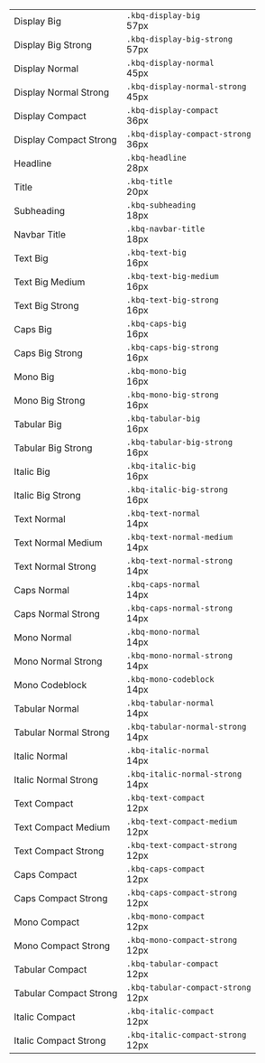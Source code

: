 <table id="base-typography-table">
                    <tbody>
                        <tr>
                                        <td align="left"><div class="kbq-design-token-example__typography kbq-display-big">Display Big</div></td>
                                        <td align="left" style="vertical-align: bottom"><div class="kbq-design-token-example__var"><code kbq-code-snippet style="cursor: pointer">.kbq-display-big</code><div class="kbq-design-token-example__value kbq-mono-normal">57px</div></div></td>
                                    </tr>
<tr>
                                        <td align="left"><div class="kbq-design-token-example__typography kbq-display-big-strong">Display Big Strong</div></td>
                                        <td align="left" style="vertical-align: bottom"><div class="kbq-design-token-example__var"><code kbq-code-snippet style="cursor: pointer">.kbq-display-big-strong</code><div class="kbq-design-token-example__value kbq-mono-normal">57px</div></div></td>
                                    </tr>
<tr>
                                        <td align="left"><div class="kbq-design-token-example__typography kbq-display-normal">Display Normal</div></td>
                                        <td align="left" style="vertical-align: bottom"><div class="kbq-design-token-example__var"><code kbq-code-snippet style="cursor: pointer">.kbq-display-normal</code><div class="kbq-design-token-example__value kbq-mono-normal">45px</div></div></td>
                                    </tr>
<tr>
                                        <td align="left"><div class="kbq-design-token-example__typography kbq-display-normal-strong">Display Normal Strong</div></td>
                                        <td align="left" style="vertical-align: bottom"><div class="kbq-design-token-example__var"><code kbq-code-snippet style="cursor: pointer">.kbq-display-normal-strong</code><div class="kbq-design-token-example__value kbq-mono-normal">45px</div></div></td>
                                    </tr>
<tr>
                                        <td align="left"><div class="kbq-design-token-example__typography kbq-display-compact">Display Compact</div></td>
                                        <td align="left" style="vertical-align: bottom"><div class="kbq-design-token-example__var"><code kbq-code-snippet style="cursor: pointer">.kbq-display-compact</code><div class="kbq-design-token-example__value kbq-mono-normal">36px</div></div></td>
                                    </tr>
<tr>
                                        <td align="left"><div class="kbq-design-token-example__typography kbq-display-compact-strong">Display Compact Strong</div></td>
                                        <td align="left" style="vertical-align: bottom"><div class="kbq-design-token-example__var"><code kbq-code-snippet style="cursor: pointer">.kbq-display-compact-strong</code><div class="kbq-design-token-example__value kbq-mono-normal">36px</div></div></td>
                                    </tr>
<tr>
                                        <td align="left"><div class="kbq-design-token-example__typography kbq-headline">Headline</div></td>
                                        <td align="left" style="vertical-align: bottom"><div class="kbq-design-token-example__var"><code kbq-code-snippet style="cursor: pointer">.kbq-headline</code><div class="kbq-design-token-example__value kbq-mono-normal">28px</div></div></td>
                                    </tr>
<tr>
                                        <td align="left"><div class="kbq-design-token-example__typography kbq-title">Title</div></td>
                                        <td align="left" style="vertical-align: bottom"><div class="kbq-design-token-example__var"><code kbq-code-snippet style="cursor: pointer">.kbq-title</code><div class="kbq-design-token-example__value kbq-mono-normal">20px</div></div></td>
                                    </tr>
<tr>
                                        <td align="left"><div class="kbq-design-token-example__typography kbq-subheading">Subheading</div></td>
                                        <td align="left" style="vertical-align: bottom"><div class="kbq-design-token-example__var"><code kbq-code-snippet style="cursor: pointer">.kbq-subheading</code><div class="kbq-design-token-example__value kbq-mono-normal">18px</div></div></td>
                                    </tr>
<tr>
                                        <td align="left"><div class="kbq-design-token-example__typography kbq-navbar-title">Navbar Title</div></td>
                                        <td align="left" style="vertical-align: bottom"><div class="kbq-design-token-example__var"><code kbq-code-snippet style="cursor: pointer">.kbq-navbar-title</code><div class="kbq-design-token-example__value kbq-mono-normal">18px</div></div></td>
                                    </tr>
<tr>
                                        <td align="left"><div class="kbq-design-token-example__typography kbq-text-big">Text Big</div></td>
                                        <td align="left" style="vertical-align: bottom"><div class="kbq-design-token-example__var"><code kbq-code-snippet style="cursor: pointer">.kbq-text-big</code><div class="kbq-design-token-example__value kbq-mono-normal">16px</div></div></td>
                                    </tr>
<tr>
                                        <td align="left"><div class="kbq-design-token-example__typography kbq-text-big-medium">Text Big Medium</div></td>
                                        <td align="left" style="vertical-align: bottom"><div class="kbq-design-token-example__var"><code kbq-code-snippet style="cursor: pointer">.kbq-text-big-medium</code><div class="kbq-design-token-example__value kbq-mono-normal">16px</div></div></td>
                                    </tr>
<tr>
                                        <td align="left"><div class="kbq-design-token-example__typography kbq-text-big-strong">Text Big Strong</div></td>
                                        <td align="left" style="vertical-align: bottom"><div class="kbq-design-token-example__var"><code kbq-code-snippet style="cursor: pointer">.kbq-text-big-strong</code><div class="kbq-design-token-example__value kbq-mono-normal">16px</div></div></td>
                                    </tr>
<tr>
                                        <td align="left"><div class="kbq-design-token-example__typography kbq-caps-big">Caps Big</div></td>
                                        <td align="left" style="vertical-align: bottom"><div class="kbq-design-token-example__var"><code kbq-code-snippet style="cursor: pointer">.kbq-caps-big</code><div class="kbq-design-token-example__value kbq-mono-normal">16px</div></div></td>
                                    </tr>
<tr>
                                        <td align="left"><div class="kbq-design-token-example__typography kbq-caps-big-strong">Caps Big Strong</div></td>
                                        <td align="left" style="vertical-align: bottom"><div class="kbq-design-token-example__var"><code kbq-code-snippet style="cursor: pointer">.kbq-caps-big-strong</code><div class="kbq-design-token-example__value kbq-mono-normal">16px</div></div></td>
                                    </tr>
<tr>
                                        <td align="left"><div class="kbq-design-token-example__typography kbq-mono-big">Mono Big</div></td>
                                        <td align="left" style="vertical-align: bottom"><div class="kbq-design-token-example__var"><code kbq-code-snippet style="cursor: pointer">.kbq-mono-big</code><div class="kbq-design-token-example__value kbq-mono-normal">16px</div></div></td>
                                    </tr>
<tr>
                                        <td align="left"><div class="kbq-design-token-example__typography kbq-mono-big-strong">Mono Big Strong</div></td>
                                        <td align="left" style="vertical-align: bottom"><div class="kbq-design-token-example__var"><code kbq-code-snippet style="cursor: pointer">.kbq-mono-big-strong</code><div class="kbq-design-token-example__value kbq-mono-normal">16px</div></div></td>
                                    </tr>
<tr>
                                        <td align="left"><div class="kbq-design-token-example__typography kbq-tabular-big">Tabular Big</div></td>
                                        <td align="left" style="vertical-align: bottom"><div class="kbq-design-token-example__var"><code kbq-code-snippet style="cursor: pointer">.kbq-tabular-big</code><div class="kbq-design-token-example__value kbq-mono-normal">16px</div></div></td>
                                    </tr>
<tr>
                                        <td align="left"><div class="kbq-design-token-example__typography kbq-tabular-big-strong">Tabular Big Strong</div></td>
                                        <td align="left" style="vertical-align: bottom"><div class="kbq-design-token-example__var"><code kbq-code-snippet style="cursor: pointer">.kbq-tabular-big-strong</code><div class="kbq-design-token-example__value kbq-mono-normal">16px</div></div></td>
                                    </tr>
<tr>
                                        <td align="left"><div class="kbq-design-token-example__typography kbq-italic-big">Italic Big</div></td>
                                        <td align="left" style="vertical-align: bottom"><div class="kbq-design-token-example__var"><code kbq-code-snippet style="cursor: pointer">.kbq-italic-big</code><div class="kbq-design-token-example__value kbq-mono-normal">16px</div></div></td>
                                    </tr>
<tr>
                                        <td align="left"><div class="kbq-design-token-example__typography kbq-italic-big-strong">Italic Big Strong</div></td>
                                        <td align="left" style="vertical-align: bottom"><div class="kbq-design-token-example__var"><code kbq-code-snippet style="cursor: pointer">.kbq-italic-big-strong</code><div class="kbq-design-token-example__value kbq-mono-normal">16px</div></div></td>
                                    </tr>
<tr>
                                        <td align="left"><div class="kbq-design-token-example__typography kbq-text-normal">Text Normal</div></td>
                                        <td align="left" style="vertical-align: bottom"><div class="kbq-design-token-example__var"><code kbq-code-snippet style="cursor: pointer">.kbq-text-normal</code><div class="kbq-design-token-example__value kbq-mono-normal">14px</div></div></td>
                                    </tr>
<tr>
                                        <td align="left"><div class="kbq-design-token-example__typography kbq-text-normal-medium">Text Normal Medium</div></td>
                                        <td align="left" style="vertical-align: bottom"><div class="kbq-design-token-example__var"><code kbq-code-snippet style="cursor: pointer">.kbq-text-normal-medium</code><div class="kbq-design-token-example__value kbq-mono-normal">14px</div></div></td>
                                    </tr>
<tr>
                                        <td align="left"><div class="kbq-design-token-example__typography kbq-text-normal-strong">Text Normal Strong</div></td>
                                        <td align="left" style="vertical-align: bottom"><div class="kbq-design-token-example__var"><code kbq-code-snippet style="cursor: pointer">.kbq-text-normal-strong</code><div class="kbq-design-token-example__value kbq-mono-normal">14px</div></div></td>
                                    </tr>
<tr>
                                        <td align="left"><div class="kbq-design-token-example__typography kbq-caps-normal">Caps Normal</div></td>
                                        <td align="left" style="vertical-align: bottom"><div class="kbq-design-token-example__var"><code kbq-code-snippet style="cursor: pointer">.kbq-caps-normal</code><div class="kbq-design-token-example__value kbq-mono-normal">14px</div></div></td>
                                    </tr>
<tr>
                                        <td align="left"><div class="kbq-design-token-example__typography kbq-caps-normal-strong">Caps Normal Strong</div></td>
                                        <td align="left" style="vertical-align: bottom"><div class="kbq-design-token-example__var"><code kbq-code-snippet style="cursor: pointer">.kbq-caps-normal-strong</code><div class="kbq-design-token-example__value kbq-mono-normal">14px</div></div></td>
                                    </tr>
<tr>
                                        <td align="left"><div class="kbq-design-token-example__typography kbq-mono-normal">Mono Normal</div></td>
                                        <td align="left" style="vertical-align: bottom"><div class="kbq-design-token-example__var"><code kbq-code-snippet style="cursor: pointer">.kbq-mono-normal</code><div class="kbq-design-token-example__value kbq-mono-normal">14px</div></div></td>
                                    </tr>
<tr>
                                        <td align="left"><div class="kbq-design-token-example__typography kbq-mono-normal-strong">Mono Normal Strong</div></td>
                                        <td align="left" style="vertical-align: bottom"><div class="kbq-design-token-example__var"><code kbq-code-snippet style="cursor: pointer">.kbq-mono-normal-strong</code><div class="kbq-design-token-example__value kbq-mono-normal">14px</div></div></td>
                                    </tr>
<tr>
                                        <td align="left"><div class="kbq-design-token-example__typography kbq-mono-codeblock">Mono Codeblock</div></td>
                                        <td align="left" style="vertical-align: bottom"><div class="kbq-design-token-example__var"><code kbq-code-snippet style="cursor: pointer">.kbq-mono-codeblock</code><div class="kbq-design-token-example__value kbq-mono-normal">14px</div></div></td>
                                    </tr>
<tr>
                                        <td align="left"><div class="kbq-design-token-example__typography kbq-tabular-normal">Tabular Normal</div></td>
                                        <td align="left" style="vertical-align: bottom"><div class="kbq-design-token-example__var"><code kbq-code-snippet style="cursor: pointer">.kbq-tabular-normal</code><div class="kbq-design-token-example__value kbq-mono-normal">14px</div></div></td>
                                    </tr>
<tr>
                                        <td align="left"><div class="kbq-design-token-example__typography kbq-tabular-normal-strong">Tabular Normal Strong</div></td>
                                        <td align="left" style="vertical-align: bottom"><div class="kbq-design-token-example__var"><code kbq-code-snippet style="cursor: pointer">.kbq-tabular-normal-strong</code><div class="kbq-design-token-example__value kbq-mono-normal">14px</div></div></td>
                                    </tr>
<tr>
                                        <td align="left"><div class="kbq-design-token-example__typography kbq-italic-normal">Italic Normal</div></td>
                                        <td align="left" style="vertical-align: bottom"><div class="kbq-design-token-example__var"><code kbq-code-snippet style="cursor: pointer">.kbq-italic-normal</code><div class="kbq-design-token-example__value kbq-mono-normal">14px</div></div></td>
                                    </tr>
<tr>
                                        <td align="left"><div class="kbq-design-token-example__typography kbq-italic-normal-strong">Italic Normal Strong</div></td>
                                        <td align="left" style="vertical-align: bottom"><div class="kbq-design-token-example__var"><code kbq-code-snippet style="cursor: pointer">.kbq-italic-normal-strong</code><div class="kbq-design-token-example__value kbq-mono-normal">14px</div></div></td>
                                    </tr>
<tr>
                                        <td align="left"><div class="kbq-design-token-example__typography kbq-text-compact">Text Compact</div></td>
                                        <td align="left" style="vertical-align: bottom"><div class="kbq-design-token-example__var"><code kbq-code-snippet style="cursor: pointer">.kbq-text-compact</code><div class="kbq-design-token-example__value kbq-mono-normal">12px</div></div></td>
                                    </tr>
<tr>
                                        <td align="left"><div class="kbq-design-token-example__typography kbq-text-compact-medium">Text Compact Medium</div></td>
                                        <td align="left" style="vertical-align: bottom"><div class="kbq-design-token-example__var"><code kbq-code-snippet style="cursor: pointer">.kbq-text-compact-medium</code><div class="kbq-design-token-example__value kbq-mono-normal">12px</div></div></td>
                                    </tr>
<tr>
                                        <td align="left"><div class="kbq-design-token-example__typography kbq-text-compact-strong">Text Compact Strong</div></td>
                                        <td align="left" style="vertical-align: bottom"><div class="kbq-design-token-example__var"><code kbq-code-snippet style="cursor: pointer">.kbq-text-compact-strong</code><div class="kbq-design-token-example__value kbq-mono-normal">12px</div></div></td>
                                    </tr>
<tr>
                                        <td align="left"><div class="kbq-design-token-example__typography kbq-caps-compact">Caps Compact</div></td>
                                        <td align="left" style="vertical-align: bottom"><div class="kbq-design-token-example__var"><code kbq-code-snippet style="cursor: pointer">.kbq-caps-compact</code><div class="kbq-design-token-example__value kbq-mono-normal">12px</div></div></td>
                                    </tr>
<tr>
                                        <td align="left"><div class="kbq-design-token-example__typography kbq-caps-compact-strong">Caps Compact Strong</div></td>
                                        <td align="left" style="vertical-align: bottom"><div class="kbq-design-token-example__var"><code kbq-code-snippet style="cursor: pointer">.kbq-caps-compact-strong</code><div class="kbq-design-token-example__value kbq-mono-normal">12px</div></div></td>
                                    </tr>
<tr>
                                        <td align="left"><div class="kbq-design-token-example__typography kbq-mono-compact">Mono Compact</div></td>
                                        <td align="left" style="vertical-align: bottom"><div class="kbq-design-token-example__var"><code kbq-code-snippet style="cursor: pointer">.kbq-mono-compact</code><div class="kbq-design-token-example__value kbq-mono-normal">12px</div></div></td>
                                    </tr>
<tr>
                                        <td align="left"><div class="kbq-design-token-example__typography kbq-mono-compact-strong">Mono Compact Strong</div></td>
                                        <td align="left" style="vertical-align: bottom"><div class="kbq-design-token-example__var"><code kbq-code-snippet style="cursor: pointer">.kbq-mono-compact-strong</code><div class="kbq-design-token-example__value kbq-mono-normal">12px</div></div></td>
                                    </tr>
<tr>
                                        <td align="left"><div class="kbq-design-token-example__typography kbq-tabular-compact">Tabular Compact</div></td>
                                        <td align="left" style="vertical-align: bottom"><div class="kbq-design-token-example__var"><code kbq-code-snippet style="cursor: pointer">.kbq-tabular-compact</code><div class="kbq-design-token-example__value kbq-mono-normal">12px</div></div></td>
                                    </tr>
<tr>
                                        <td align="left"><div class="kbq-design-token-example__typography kbq-tabular-compact-strong">Tabular Compact Strong</div></td>
                                        <td align="left" style="vertical-align: bottom"><div class="kbq-design-token-example__var"><code kbq-code-snippet style="cursor: pointer">.kbq-tabular-compact-strong</code><div class="kbq-design-token-example__value kbq-mono-normal">12px</div></div></td>
                                    </tr>
<tr>
                                        <td align="left"><div class="kbq-design-token-example__typography kbq-italic-compact">Italic Compact</div></td>
                                        <td align="left" style="vertical-align: bottom"><div class="kbq-design-token-example__var"><code kbq-code-snippet style="cursor: pointer">.kbq-italic-compact</code><div class="kbq-design-token-example__value kbq-mono-normal">12px</div></div></td>
                                    </tr>
<tr>
                                        <td align="left"><div class="kbq-design-token-example__typography kbq-italic-compact-strong">Italic Compact Strong</div></td>
                                        <td align="left" style="vertical-align: bottom"><div class="kbq-design-token-example__var"><code kbq-code-snippet style="cursor: pointer">.kbq-italic-compact-strong</code><div class="kbq-design-token-example__value kbq-mono-normal">12px</div></div></td>
                                    </tr>
                    </tbody>
             </table>
